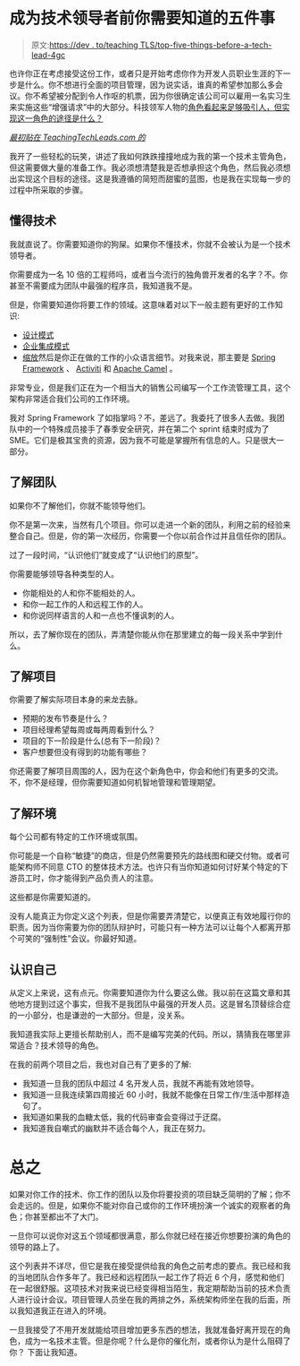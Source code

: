 # 成为技术领导者前你需要知道的五件事

> 原文:[https://dev . to/teaching TLS/top-five-things-before-a-tech-lead-4gc](https://dev.to/teachingtls/top-five-things-you-need-to-know-before-becoming-a-tech-lead-4gc)

也许你正在考虑接受这份工作，或者只是开始考虑你作为开发人员职业生涯的下一步是什么。你不想进行全面的项目管理，因为说实话，谁真的希望参加那么多会议。你不希望被分配到令人作呕的机票，因为你很确定该公司可以雇用一名实习生来实施这些“增强请求”中的大部分。科技领军人物的[角色看起来足够吸引人，但实现这一角色的途径是什么？](https://teachingtechleads.com/top-5-responsibilities-of-a-tech-lead/)

*[最初贴在 TeachingTechLeads.com 的](https://teachingtechleads.com/top-five-things-you-need-to-know-before-becoming-a-tech-lead/)*

我开了一些轻松的玩笑，讲述了我如何跌跌撞撞地成为我的第一个技术主管角色，但这需要做大量的准备工作。我必须想清楚我是否想承担这个角色，然后我必须想出实现这个目标的途径。这是我遵循的简短而甜蜜的蓝图，也是我在实现每一步的过程中所采取的步骤。

## [](#know-the-technology)懂得技术

我就直说了。你需要知道你的狗屎。如果你不懂技术，你就不会被认为是一个技术领导者。

你需要成为一名 10 倍的工程师吗，或者当今流行的独角兽开发者的名字？不。你甚至不需要成为团队中最强的程序员，我知道我不是。

但是，你需要知道你将要工作的领域。这意味着对以下一般主题有更好的工作知识:

*   [设计模式](https://en.wikipedia.org/wiki/Design_Patterns)
*   [企业集成模式](https://en.wikipedia.org/wiki/Enterprise_Integration_Patterns)
*   [缩放](https://en.wikipedia.org/wiki/Scalability)然后是你正在做的工作的小众语言细节。对我来说，那主要是 [Spring Framework](https://spring.io/) 、 [Activiti](https://www.activiti.org/) 和 [Apache Camel](https://camel.apache.org/) 。

非常专业，但是我们正在为一个相当大的销售公司编写一个工作流管理工具，这个架构非常适合我们公司的工作环境。

我对 Spring Framework 了如指掌吗？不，差远了。我委托了很多人去做。我团队中的一个特殊成员接手了春季安全研究，并在第二个 sprint 结束时成为了 SME。它们是极其宝贵的资源，因为我不可能是掌握所有信息的人。只是很大一部分。

## [](#know-the-team)了解团队

如果你不了解他们，你就不能领导他们。

你不是第一次来，当然有几个项目。你可以走进一个新的团队，利用之前的经验来整合自己。但是，你的第一次经历，你需要一个你以前合作过并且信任你的团队。

过了一段时间，“认识他们”就变成了“认识他们的原型”。

你需要能够领导各种类型的人。

*   你能相处的人和你不能相处的人。
*   和你一起工作的人和远程工作的人。
*   和你说同样语言的人和一点也不懂讽刺的人。

所以，去了解你现在的团队，弄清楚你能从你在那里建立的每一段关系中学到什么。

## [](#know-the-project)了解项目

你需要了解实际项目本身的来龙去脉。

*   预期的发布节奏是什么？
*   项目经理希望每周或每两周看到什么？
*   项目的下一阶段是什么(总有下一阶段)？
*   客户想要但没有得到的功能有哪些？

你还需要了解项目周围的人，因为在这个新角色中，你会和他们有更多的交流。不，你不是经理，但你需要知道如何机智地管理和管理期望。

## [](#know-the-environment)了解环境

每个公司都有特定的工作环境或氛围。

你可能是一个自称“敏捷”的商店，但是仍然需要预先的路线图和硬交付物。或者可能架构师不同意 CTO 的整体技术方法。也许只有当你知道如何讨好某个特定的下游员工时，你才能得到产品负责人的注意。

这些都是你需要知道的。

没有人能真正为你定义这个列表，但是你需要弄清楚它，以便真正有效地履行你的职责。因为当你需要为你的团队辩护时，可能只有一种方法可以让每个人都离开那个可笑的“强制性”会议。你最好知道。

## [](#know-yourself)认识自己

从定义上来说，这有点元。你需要知道你为什么要这么做。我以前在这篇文章和其他地方提到过这个事实，但我不是我团队中最强的开发人员。这是冒名顶替综合症的一小部分，也是谦逊的一大部分。但是，没关系。

我知道我实际上更擅长帮助别人，而不是编写完美的代码。所以，猜猜我在哪里非常适合？技术领导的角色。

在我的前两个项目之后，我也对自己有了更多的了解:

*   我知道一旦我的团队中超过 4 名开发人员，我就不再能有效地领导。
*   我知道一旦我连续第四周接近 60 小时，我就不能像在日常工作/生活中那样造句了。
*   我知道如果我的血糖太低，我的代码审查会变得过于迂腐。
*   我知道我自嘲式的幽默并不适合每个人，我正在努力。

# [](#in-conclusion)总之

如果对你工作的技术、你工作的团队以及你将要投资的项目缺乏简明的了解；你不会走远的。但是，如果你不能对你自己或你的工作环境扮演一个诚实的观察者的角色；你甚至都出不了大门。

一旦你可以说你对这五个领域都很满意，那么你就已经在接近你想要扮演的角色的领导的路上了。

这个列表并不详尽，但它是我在接受提供给我的角色之前考虑的要点。我已经和我的当地团队合作多年了。我已经和远程团队一起工作了将近 6 个月，感觉和他们在一起很舒服。这项技术对我来说已经变得相当陌生，我定期帮助当前的技术负责人进行设计会议。项目管理人员坐在我的两排之外，系统架构师坐在我的后面，所以我知道我正在进入的环境。

一旦我接受了不用开发就能给项目增加更多东西的想法，我就准备好离开现在的角色，成为一名技术主管。但是你呢？什么是你的催化剂，或者你认为是什么阻碍了你？
下面让我知道。